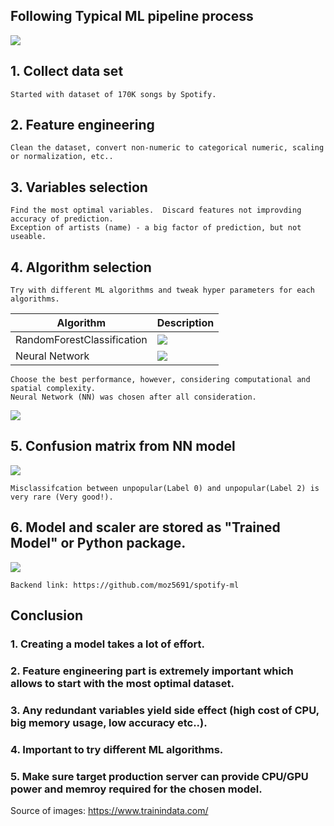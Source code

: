 ## Following Typical ML pipeline process

![](./docImages/ml_pipeline_01.png)

## 1. Collect data set

    Started with dataset of 170K songs by Spotify.

## 2. Feature engineering

    Clean the dataset, convert non-numeric to categorical numeric, scaling or normalization, etc..

## 3. Variables selection

    Find the most optimal variables.  Discard features not improvding accuracy of prediction.
    Exception of artists (name) - a big factor of prediction, but not useable.

## 4. Algorithm selection

    Try with different ML algorithms and tweak hyper parameters for each algorithms.

| Algorithm                  | Description                     |
| -------------------------- | ------------------------------- |
| RandomForestClassification | ![](./docImages/tree_small.png) |
| Neural Network             | ![](./docImages/nn_small.png)   |

    Choose the best performance, however, considering computational and spatial complexity.
    Neural Network (NN) was chosen after all consideration.

![](./docImages/ml_model_selection.png)

## 5. Confusion matrix from NN model

![](./docImages/confusion_matrix.png)

    Misclassifcation between unpopular(Label 0) and unpopular(Label 2) is very rare (Very good!).

## 6. Model and scaler are stored as "Trained Model" or Python package.

![](./docImages/production_pipeline.png)

    Backend link: https://github.com/moz5691/spotify-ml

## Conclusion

### 1. Creating a model takes a lot of effort.

### 2. Feature engineering part is extremely important which allows to start with the most optimal dataset.

### 3. Any redundant variables yield side effect (high cost of CPU, big memory usage, low accuracy etc..).

### 4. Important to try different ML algorithms.

### 5. Make sure target production server can provide CPU/GPU power and memroy required for the chosen model.

Source of images: https://www.trainindata.com/
